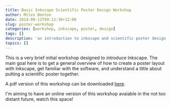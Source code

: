 ```yaml
---
title: Basic Inkscape Scientific Poster Design Workshop
author: Miles Benton
date: 2014-09-11T09:13:30+12:00
slug: poster-workshop
categories: [workshop, inkscape, poster, design]
tags: []
description: 'an introduction to inkscape and scientific poster design'
topics: []
---
```


This is a very brief initial workshop designed to introduce Inkscape. The main goal here is to get a general overview of how to create a poster layout with Inkscape, get familiar with the software, and understand a little about putting a scientific poster together.  

A pdf version of this workshop can be downloaded [here](/workshops-tutorials/Basic_Inkscape_Poster_Design_Tutorial_150916.pdf).  

I'm aiming to have an online version of this workshop avaiable in the not too distant future, watch this space!

